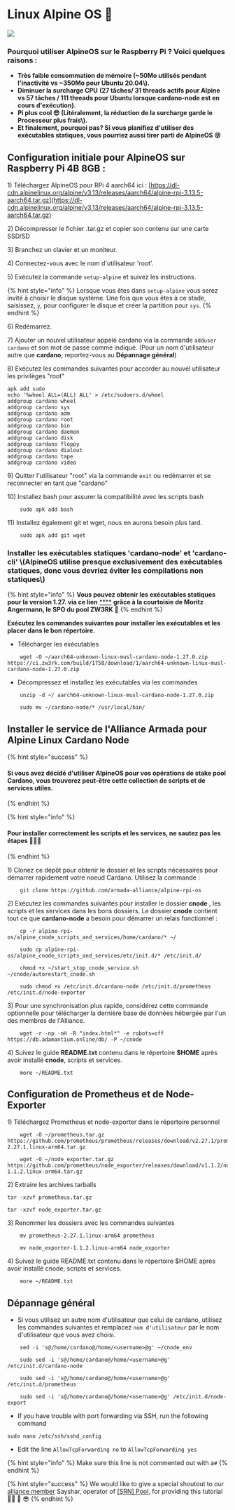 # Linux Alpine OS 🗻

![](../.gitbook/assets/image%20%281%29.png)

### Pourquoi utiliser AlpineOS sur le Raspberry Pi ? Voici quelques raisons :

* **Très faible consommation de mémoire \(~50Mo utilisés pendant l'inactivité vs ~350Mo pour Ubuntu 20.04\\).**
* **Diminuer la surcharge CPU** **\(27 tâches/ 31 threads actifs pour Alpine vs 57 tâches / 111 threads pour Ubuntu lorsque cardano-node est en cours d'exécution\).**
* **Pi plus cool 😎 \(Litéralement, la réduction de la surcharge garde le Processeur plus frais\\).**
* **Et finalement, pourquoi pas? Si vous planifiez d'utiliser des exécutables statiques, vous pourriez aussi tirer parti de AlpineOS 😜**

## Configuration initiale pour AlpineOS sur Raspberry Pi 4B 8GB :

1\) Téléchargez AlpineOS pour RPi 4 aarch64 ici : [https://dl-cdn.alpinelinux.org/alpine/v3.13/releases/aarch64/alpine-rpi-3.13.5-aarch64.tar.gz](https://dl-cdn.alpinelinux.org/alpine/v3.13/releases/aarch64/alpine-rpi-3.13.5-aarch64.tar.gz)

2\) Décompresser le fichier .tar.gz et copier son contenu sur une carte SSD/SD

3\) Branchez un clavier et un moniteur.

4\) Connectez-vous avec le nom d'utilisateur 'root'.

5\) Exécutez la commande `setup-alpine` et suivez les instructions.

{% hint style="info" %}
Lorsque vous êtes dans `setup-alpine`  vous serez invité à choisir le disque système. Une fois que vous êtes à ce stade, saisissez, `y`, pour configurer le disque et créer la partition pour `sys`.
{% endhint %}



6\) Redémarrez.

7\) Ajouter un nouvel utilisateur appelé cardano via la commande `adduser cardano` et son mot de passe comme indiqué. \(Pour un nom d'utilisateur autre que **cardano**, reportez-vous au **Dépannage général**\)

8\) Exécutez les commandes suivantes pour accorder au nouvel utilisateur les privilèges "root"

```text
apk add sudo
echo '%wheel ALL=(ALL) ALL' > /etc/sudoers.d/wheel
addgroup cardano wheel
addgroup cardano sys
addgroup cardano adm
addgroup cardano root
addgroup cardano bin
addgroup cardano daemon
addgroup cardano disk
addgroup cardano floppy
addgroup cardano dialout
addgroup cardano tape
addgroup cardano video
```

9\) Quitter l'utilisateur "root" via la commande `exit` ou redémarrer et se reconnecter en tant que "cardano"

10\) Installez bash pour assurer la compatibilité avec les scripts bash

```text
    sudo apk add bash
```

11\) Installez également git et wget, nous en aurons besoin plus tard.

```text
    sudo apk add git wget
```

### Installer les exécutables statiques 'cardano-node' et 'cardano-cli' \\(AlpineOS utilise presque exclusivement des exécutables statiques, donc vous devriez éviter les compilations non statiques\\)

{% hint style="info" %}
**Vous pouvez obtenir les exécutables statiques pour la version 1.27. via ce lien** [****](https://ci.zw3rk.com/build/1758) **grâce à la courtoisie de Moritz Angermann, le SPO du pool ZW3RK 🙏**
{% endhint %}

**Exécutez les commandes suivantes pour installer les exécutables et les placer dans le bon répertoire.**

* Télécharger les exécutables

```text
    wget -O ~/aarch64-unknown-linux-musl-cardano-node-1.27.0.zip https://ci.zw3rk.com/build/1758/download/1/aarch64-unknown-linux-musl-cardano-node-1.27.0.zip
```

* Décompressez et installez les exécutables via les commandes

```text
    unzip -d ~/ aarch64-unknown-linux-musl-cardano-node-1.27.0.zip

    sudo mv ~/cardano-node/* /usr/local/bin/
```

## Installer le service de l'Alliance Armada pour Alpine Linux Cardano Node

{% hint style="success" %}
#### Si vous avez décidé d'utiliser AlpineOS pour vos opérations de stake pool Cardano, vous trouverez peut-être cette collection de scripts et de services utiles.
{% endhint %}

{% hint style="info" %}
#### Pour installer correctement les scripts et les services, ne sautez pas les étapes 🏴‍☠️😎
{% endhint %}

1\) Clonez ce dépôt pour obtenir le dossier et les scripts nécessaires pour démarrer rapidement votre noeud Cardano. Utilisez la commande :

```text
    git clone https://github.com/armada-alliance/alpine-rpi-os
```

2\) Exécutez les commandes suivantes pour installer le dossier **cnode** , les scripts et les services dans les bons dossiers. Le dossier **cnode** contient tout ce que **cardano-node** a besoin pour démarrer un relais fonctionnel :

```text
    cp -r alpine-rpi-os/alpine_cnode_scripts_and_services/home/cardano/* ~/
```

```text
    sudo cp alpine-rpi-os/alpine_cnode_scripts_and_services/etc/init.d/* /etc/init.d/
```

```text
    chmod +x ~/start_stop_cnode_service.sh ~/cnode/autorestart_cnode.sh
```

```text
    sudo chmod +x /etc/init.d/cardano-node /etc/init.d/prometheus /etc/init.d/node-exporter
```

3\) Pour une synchronisation plus rapide, considérez cette commande optionnelle pour télécharger la dernière base de données hébergée par l'un des membres de l'Alliance.

```text
    wget -r -np -nH -R "index.html*" -e robots=off https://db.adamantium.online/db/ -P ~/cnode
```

4\) Suivez le guide **README.txt** contenu dans le répertoire **$HOME** après avoir installé **cnode**, scripts et services.

```text
    more ~/README.txt
```

## Configuration de Prometheus et de Node-Exporter

1\) Téléchargez Prometheus et node-exporter dans le répertoire personnel

```text
    wget -O ~/prometheus.tar.gz https://github.com/prometheus/prometheus/releases/download/v2.27.1/prometheus-2.27.1.linux-arm64.tar.gz
```

```text
    wget -O ~/node_exporter.tar.gz https://github.com/prometheus/node_exporter/releases/download/v1.1.2/node_exporter-1.1.2.linux-arm64.tar.gz
```

2\) Extraire les archives tarballs

```text
tar -xzvf prometheus.tar.gz
```

```text
tar -xzvf node_exporter.tar.gz
```

3\) Renommer les dossiers avec les commandes suivantes

```text
    mv prometheus-2.27.1.linux-arm64 prometheus
```

```text
    mv node_exporter-1.1.2.linux-arm64 node_exporter
```

4\) Suivez le guide README.txt contenu dans le répertoire $HOME après avoir installé cnode, scripts et services.

```text
    more ~/README.txt
```

## Dépannage général

* Si vous utilisez un autre nom d'utilisateur que celui de cardano, utilisez les commandes suivantes et remplacez `nom d'utilisateur` par le nom d'utilisateur que vous avez choisi.

```text
    sed -i 's@/home/cardano@/home/<username>@g' ~/cnode_env
```

```text
    sudo sed -i 's@/home/cardano@/home/<username>@g' /etc/init.d/cardano-node
```

```text
    sudo sed -i 's@/home/cardano@/home/<username>@g' /etc/init.d/prometheus
```

```text
    sudo sed -i 's@/home/cardano@/home/<username>@g' /etc/init.d/node-export
```

* If you have trouble with port forwarding via SSH, run the following command

```text
sudo nano /etc/ssh/sshd_config
```

* Edit the line `AllowTcpForwarding no` to `AllowTcpForwarding yes`

{% hint style="info" %}
  Make sure this line is not commented out with a`#`
{% endhint %}

{% hint style="success" %}
We would like to give a special shoutout to our [alliance member](https://armada-alliance.com) Sayshar, operator of [\[SRN\] Pool](https://www.adasrn.com/), for providing this tutorial 🏴‍☠️ 🙏 😎
{% endhint %}



